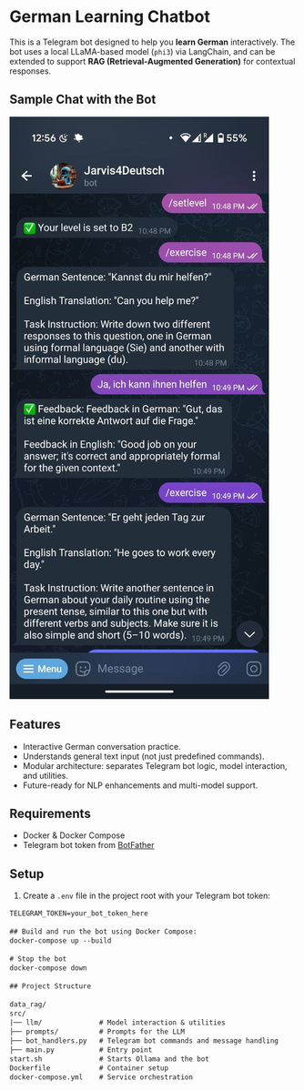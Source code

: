 # German Learning Chatbot

This is a Telegram bot designed to help you **learn German** interactively. The bot uses a local LLaMA-based model (`phi3`) via LangChain, and can be extended to support **RAG (Retrieval-Augmented Generation)** for contextual responses.

## Sample Chat with the Bot

![Telegram Bot Chat](assets/telegram_bot_screenshot.jpg)

## Features

- Interactive German conversation practice.
- Understands general text input (not just predefined commands).
- Modular architecture: separates Telegram bot logic, model interaction, and utilities.
- Future-ready for NLP enhancements and multi-model support.

## Requirements

- Docker & Docker Compose
- Telegram bot token from [BotFather](https://t.me/BotFather)


## Setup

1. Create a `.env` file in the project root with your Telegram bot token:

```env
TELEGRAM_TOKEN=your_bot_token_here

## Build and run the bot using Docker Compose:
docker-compose up --build

# Stop the bot 
docker-compose down

## Project Structure

data_rag/
src/
|── llm/              # Model interaction & utilities
├── prompts/          # Prompts for the LLM
├── bot_handlers.py   # Telegram bot commands and message handling
├── main.py           # Entry point
start.sh              # Starts Ollama and the bot
Dockerfile            # Container setup
docker-compose.yml    # Service orchestration


